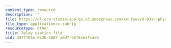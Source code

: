 ```yaml
---
content_type: resource
description: ''
file: https://ol-ocw-studio-app-qa.s3.amazonaws.com/courses/8-03sc-physics-iii-vibrations-and-waves-fall-2016/297f765a0c3b5087a6d7e8f0abafcae0_Dlhma3z57SA.vtt
file_type: application/x-subrip
resourcetype: Other
title: 3play caption file
uid: 297f765a-0c3b-5087-a6d7-e8f0abafcae0
---
```

